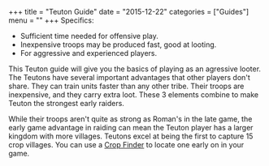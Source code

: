 +++
title = "Teuton Guide"
date = "2015-12-22"
categories = ["Guides"]
menu = ""
+++
Specifics:
* Sufficient time needed for offensive play.
* Inexpensive troops may be produced fast, good at looting.
* For aggressive and experienced players.

This Teuton guide will give you the basics of playing as an agressive looter. The Teutons have several important advantages that other players don't share. They can train units faster than any other tribe. Their troops are inexpensive, and they carry extra loot. These 3 elements combine to make Teuton the strongest early raiders.

While their troops aren't quite as strong as Roman's in the late game, the early game advantage in raiding can mean the Teuton player has a larger kingdom with more villages. Teutons excel at being the first to capture 15 crop villages. You can use a [Crop Finder](travian-crop-finder) to locate one early on in your game.

